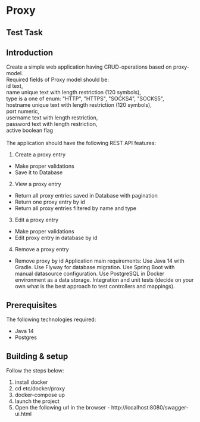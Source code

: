 # **Proxy**

## Test Task

## Introduction

Create a simple web application having CRUD-operations based on
proxy-model.<br>
Required fields of Proxy model should be:<br>
id text,<br>
name unique text with length restriction (120 symbols),<br>
type is a one of enum: "HTTP", "HTTPS", "SOCKS4", "SOCKS5",<br>
hostname unique text with length restriction (120 symbols),<br>
port numeric,<br>
username text with length restriction,<br>
password text with length restriction,<br>
active boolean flag<br><br>
The application should have the following REST API features:
1. Create a proxy entry
* Make proper validations
* Save it to Database
2. View a proxy entry
* Return all proxy entries saved in Database with pagination
* Return one proxy entry by id
* Return all proxy entries filtered by name and type
3. Edit a proxy entry
* Make proper validations
* Edit proxy entry in database by id
4. Remove a proxy entry
* Remove proxy by id
  Application main requirements:
  Use Java 14 with Gradle.
  Use Flyway for database migration.
  Use Spring Boot with manual datasource configuration.
  Use PostgreSQL in Docker environment as a data storage.
  Integration and unit tests (decide on your own what is the best
  approach to test controllers and mappings).

## Prerequisites
The following technologies required:
* Java 14 
* Postgres 

## Building & setup

Follow the steps below:
1. install docker
2. cd etc/docker/proxy
3. docker-compose up
4. launch the project
5. Open the following url in the browser - http://localhost:8080/swagger-ui.html

